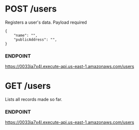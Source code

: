 # POST /users
Registers a user's data.
Payload required
```
{
    "name": "",
    "publicAddress": "",
}
```
### ENDPOINT
https://0033ia7x4l.execute-api.us-east-1.amazonaws.com/users

# GET /users
Lists all records made so far.

### ENDPOINT
https://0033ia7x4l.execute-api.us-east-1.amazonaws.com/users